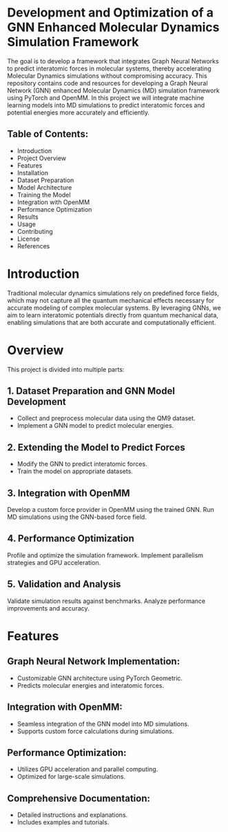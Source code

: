 # Development and Optimization of a GNN Enhanced Molecular Dynamics Simulation Framework

The goal is to develop a framework that integrates Graph Neural Networks to predict interatomic forces in molecular systems, thereby accelerating Molecular Dynamics simulations without compromising accuracy. This repository contains code and resources for developing a Graph Neural Network (GNN) enhanced Molecular Dynamics (MD) simulation framework using PyTorch and OpenMM. In this project we will integrate machine learning models into MD simulations to predict interatomic forces and potential energies more accurately and efficiently.

## Table of Contents:

- Introduction
- Project Overview
- Features
- Installation
- Dataset Preparation
- Model Architecture
- Training the Model
- Integration with OpenMM
- Performance Optimization
- Results
- Usage
- Contributing
- License
- References

# Introduction

Traditional molecular dynamics simulations rely on predefined force fields, which may not capture all the quantum mechanical effects necessary for accurate modeling of complex molecular systems. By leveraging GNNs, we aim to learn interatomic potentials directly from quantum mechanical data, enabling simulations that are both accurate and computationally efficient.

# Overview
This project is divided into multiple parts:

## 1. Dataset Preparation and GNN Model Development

- Collect and preprocess molecular data using the QM9 dataset.
- Implement a GNN model to predict molecular energies.
  
## 2. Extending the Model to Predict Forces

- Modify the GNN to predict interatomic forces.
- Train the model on appropriate datasets.
  
## 3. Integration with OpenMM

Develop a custom force provider in OpenMM using the trained GNN.
Run MD simulations using the GNN-based force field.

## 4. Performance Optimization

Profile and optimize the simulation framework.
Implement parallelism strategies and GPU acceleration.

## 5. Validation and Analysis

Validate simulation results against benchmarks.
Analyze performance improvements and accuracy.

# Features

## Graph Neural Network Implementation:

- Customizable GNN architecture using PyTorch Geometric.
- Predicts molecular energies and interatomic forces.

## Integration with OpenMM:

- Seamless integration of the GNN model into MD simulations.
- Supports custom force calculations during simulations.

## Performance Optimization:

- Utilizes GPU acceleration and parallel computing.
- Optimized for large-scale simulations.

## Comprehensive Documentation:

- Detailed instructions and explanations.
- Includes examples and tutorials.

